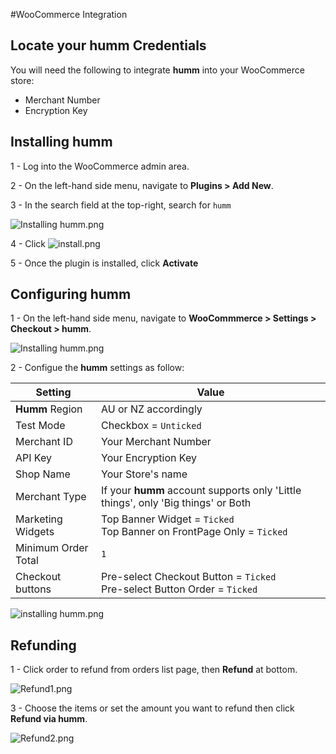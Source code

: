 #WooCommerce Integration

## Locate your **humm** Credentials

You will need the following to integrate **humm** into your WooCommerce store:

* Merchant Number
* Encryption Key

## Installing **humm**

1 - Log into the WooCommerce admin area.

2 - On the left-hand side menu, navigate to **Plugins > Add New**.

3 - In the search field at the top-right, search for `humm`

![Installing humm.png](/img/platforms/woocommerce/1.png)

4 - Click ![install.png](/img/platforms/woocommerce/install.png)

5 - Once the plugin is installed, click **Activate**

## Configuring **humm**

1 - On the left-hand side menu, navigate to **WooCommmerce > Settings > Checkout > humm**.

![Installing humm.png](/img/platforms/woocommerce/2.png)

2 - Configue the **humm** settings as follow:

|Setting|Value|
|-------|-----|
|**Humm** Region|AU or NZ accordingly|
|Test Mode|Checkbox = `Unticked`|
|Merchant ID|Your Merchant Number|
|API Key|Your Encryption Key|
|Shop Name|Your Store's name|
|Merchant Type|If your **humm** account supports only 'Little things', only 'Big things' or Both|
|Marketing Widgets|Top Banner Widget = `Ticked`<br />Top Banner on FrontPage Only = `Ticked`|
|Minimum Order Total|`1`|
|Checkout buttons|Pre-select Checkout Button = `Ticked`<br />Pre-select Button Order = `Ticked`|

![installing **humm**.png](/img/platforms/woocommerce/3.png)

## Refunding

1 - Click order to refund from orders list page, then **Refund** at bottom.

![Refund1.png](/img/platforms/woocommerce/Refund1.png)

3 - Choose the items or set the amount you want to refund then click **Refund via humm**.

![Refund2.png](/img/platforms/woocommerce/Refund2.png)
